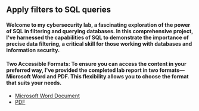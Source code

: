 <h2>Apply filters to SQL queries</h2>
<h4>Welcome to my cybersecurity lab, a fascinating exploration of the power of SQL in filtering and querying databases. In this comprehensive project, I've harnessed the capabilities of SQL to demonstrate the importance of precise data filtering, a critical skill for those working with databases and information security.</h4>

<h4>Two Accessible Formats: To ensure you can access the content in your preferred way, I've provided the completed lab report in two formats—Microsoft Word and PDF. This flexibility allows you to choose the format that suits your needs.</h4>

- [Microsoft Word Document](https://github.com/pbroding/apply-filters-to-SQL-queries/blob/main/Apply-filters-to-SQL-queries-PB.docx)
- [PDF](https://github.com/pbroding/apply-filters-to-SQL-queries/blob/main/Apply-filters-to-SQL-queries-PB.pdf)

